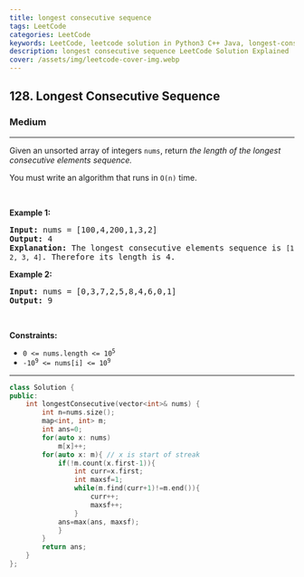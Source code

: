 ```yaml
---
title: longest consecutive sequence
tags: LeetCode
categories: LeetCode
keywords: LeetCode, leetcode solution in Python3 C++ Java, longest-consecutive-sequence solution
description: longest consecutive sequence LeetCode Solution Explained
cover: /assets/img/leetcode-cover-img.webp
---
```



<h2>128. Longest Consecutive Sequence</h2><h3>Medium</h3><hr><div><p>Given an unsorted array of integers <code>nums</code>, return <em>the length of the longest consecutive elements sequence.</em></p>

<p>You must write an algorithm that runs in&nbsp;<code>O(n)</code>&nbsp;time.</p>

<p>&nbsp;</p>
<p><strong>Example 1:</strong></p>

<pre><strong>Input:</strong> nums = [100,4,200,1,3,2]
<strong>Output:</strong> 4
<strong>Explanation:</strong> The longest consecutive elements sequence is <code>[1, 2, 3, 4]</code>. Therefore its length is 4.
</pre>

<p><strong>Example 2:</strong></p>

<pre><strong>Input:</strong> nums = [0,3,7,2,5,8,4,6,0,1]
<strong>Output:</strong> 9
</pre>

<p>&nbsp;</p>
<p><strong>Constraints:</strong></p>

<ul>
	<li><code>0 &lt;= nums.length &lt;= 10<sup>5</sup></code></li>
	<li><code>-10<sup>9</sup> &lt;= nums[i] &lt;= 10<sup>9</sup></code></li>
</ul>
</div>

---




```cpp
class Solution {
public:
    int longestConsecutive(vector<int>& nums) {
        int n=nums.size();
        map<int, int> m;
        int ans=0;
        for(auto x: nums)
            m[x]++;
        for(auto x: m){ // x is start of streak
            if(!m.count(x.first-1)){ 
                int curr=x.first;
                int maxsf=1;
                while(m.find(curr+1)!=m.end()){
                    curr++;
                    maxsf++;
                }
            ans=max(ans, maxsf);
            }
        }
        return ans;
    }
};
```
